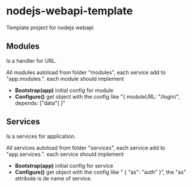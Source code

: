 # nodejs-webapi-template
Template project for nodejs webapi


## Modules

Is a handler for URL. 

All modules autoload from folder "modules", each service add to "app.modules.<nameofmodule>".
each module should implement

* **Bootstrap(app)** initial config for module 
* **Configure()** get object with the config like  "{ moduleURL: "/login/", depends: ["data"] }"


## Services

Is a services for application. 

All services autoload from folder "services", each service add to "app.services.<nameofservice>".
each service should implement

* **Bootstrap(app)** initial config for service 
* **Configure()** get object with the config like  " { "as": "auth" }", the "as" attribute is de name of service.